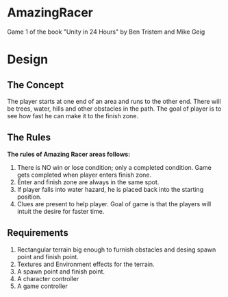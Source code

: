 # AmazingRacer
Game 1 of the book "Unity in 24 Hours" by Ben Tristem and Mike Geig

# Design
## The Concept
The player starts at one end of an area and runs to the other end. There will be trees, water, hills and other obstacles in the path. The goal of player is to see how fast he can make it to the finish zone.
## The Rules
**The rules of Amazing Racer areas follows:**
1. There is NO win or lose condition; only a completed condition. Game gets completed when player enters finish zone.
2. Enter and finish zone are always in the same spot.
3. If player falls into water hazard, he is placed back into the starting position.
4. Clues are present to help player. Goal of game is that the players will intuit the desire for faster time.
## Requirements
1. Rectangular terrain big enough to furnish obstacles and desing spawn point and finish point.
2. Textures and Environment effects for the terrain.
3. A spawn point and finish point.
4. A character controller
5. A game controller

